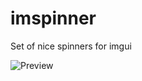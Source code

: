 # imspinner
Set of nice spinners for imgui

![Preview](https://user-images.githubusercontent.com/918081/213865406-c3c90ee6-b66a-40c5-afc4-7e72884008a9.gif)
